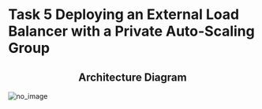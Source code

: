 # Task 5 Deploying an External Load Balancer with a Private Auto-Scaling Group
## <center>Architecture Diagram</center>

![no_image](https://miro.medium.com/v2/resize:fit:922/1*Wnw9jV27EEbWFU9eoiRgFw.png)